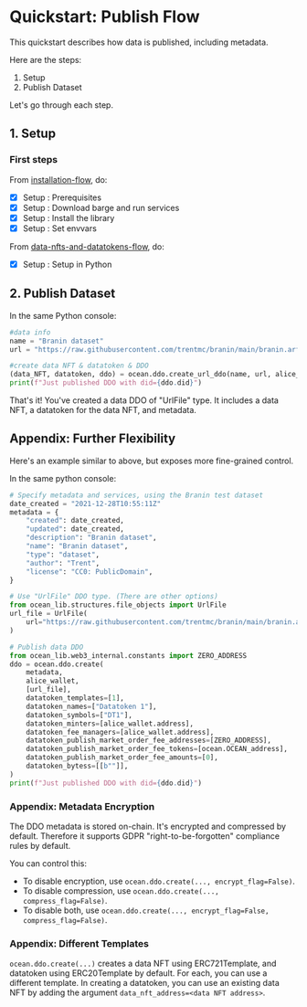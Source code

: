 <!--
Copyright 2022 Ocean Protocol Foundation
SPDX-License-Identifier: Apache-2.0
-->

# Quickstart: Publish Flow

This quickstart describes how data is published, including metadata.

Here are the steps:

1.  Setup
2.  Publish Dataset

Let's go through each step.

## 1. Setup

### First steps

From [installation-flow](install.md), do:
- [x] Setup : Prerequisites
- [x] Setup : Download barge and run services
- [x] Setup : Install the library
- [x] Setup : Set envvars

From [data-nfts-and-datatokens-flow](data-nfts-and-datatokens-flow.md), do:
- [x] Setup : Setup in Python

## 2. Publish Dataset

In the same Python console:
```python
#data info
name = "Branin dataset"
url = "https://raw.githubusercontent.com/trentmc/branin/main/branin.arff"

#create data NFT & datatoken & DDO
(data_NFT, datatoken, ddo) = ocean.ddo.create_url_ddo(name, url, alice_wallet)
print(f"Just published DDO with did={ddo.did}")
```

That's it! You've created a data DDO of "UrlFile" type. It includes a data NFT, a datatoken for the data NFT, and metadata.

## Appendix: Further Flexibility

Here's an example similar to above, but exposes more fine-grained control.

In the same python console:
```python
# Specify metadata and services, using the Branin test dataset
date_created = "2021-12-28T10:55:11Z"
metadata = {
    "created": date_created,
    "updated": date_created,
    "description": "Branin dataset",
    "name": "Branin dataset",
    "type": "dataset",
    "author": "Trent",
    "license": "CC0: PublicDomain",
}

# Use "UrlFile" DDO type. (There are other options)
from ocean_lib.structures.file_objects import UrlFile
url_file = UrlFile(
    url="https://raw.githubusercontent.com/trentmc/branin/main/branin.arff"
)

# Publish data DDO
from ocean_lib.web3_internal.constants import ZERO_ADDRESS
ddo = ocean.ddo.create(
    metadata,
    alice_wallet,
    [url_file],
    datatoken_templates=[1],
    datatoken_names=["Datatoken 1"],
    datatoken_symbols=["DT1"],
    datatoken_minters=[alice_wallet.address],
    datatoken_fee_managers=[alice_wallet.address],
    datatoken_publish_market_order_fee_addresses=[ZERO_ADDRESS],
    datatoken_publish_market_order_fee_tokens=[ocean.OCEAN_address],
    datatoken_publish_market_order_fee_amounts=[0],
    datatoken_bytess=[[b""]],
)
print(f"Just published DDO with did={ddo.did}")
```

### Appendix: Metadata Encryption

The DDO metadata is stored on-chain. It's encrypted and compressed by default. Therefore it supports GDPR "right-to-be-forgotten" compliance rules by default.

You can control this:
- To disable encryption, use `ocean.ddo.create(..., encrypt_flag=False)`.
- To disable compression, use `ocean.ddo.create(..., compress_flag=False)`.
- To disable both, use `ocean.ddo.create(..., encrypt_flag=False, compress_flag=False)`.

### Appendix: Different Templates

`ocean.ddo.create(...)` creates a data NFT using ERC721Template, and datatoken using ERC20Template by default. For each, you can use a different template. In creating a datatoken, you can use an existing data NFT by adding the argument `data_nft_address=<data NFT address>`.
